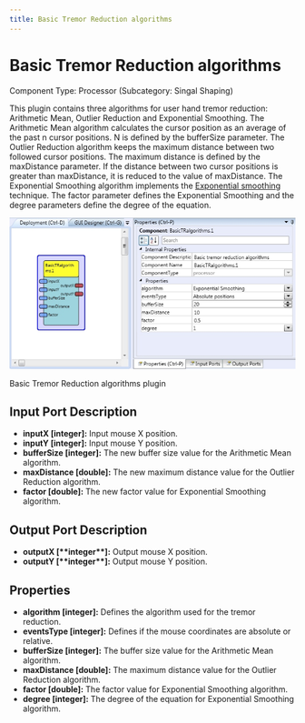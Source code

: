 ```yaml
---
title: Basic Tremor Reduction algorithms
---
```


# Basic Tremor Reduction algorithms

Component Type: Processor (Subcategory: Singal Shaping)

This plugin contains three algorithms for user hand tremor reduction: Arithmetic Mean, Outlier Reduction and Exponential Smoothing. The Arithmetic Mean algorithm calculates the cursor position as an average of the past n cursor positions. N is defined by the bufferSize parameter. The Outlier Reduction algorithm keeps the maximum distance between two followed cursor positions. The maximum distance is defined by the maxDistance parameter. If the distance between two cursor positions is greater than maxDistance, it is reduced to the value of maxDistance. The Exponential Smoothing algorithm implements the [Exponential smoothing](http://en.wikipedia.org/wiki/Exponential_smoothing) technique. The factor parameter defines the Exponential Smoothing and the degree parameters define the degree of the equation.

![Screenshot: Basic Tremor Reduction algorithms plugin](./img/BasicTRalgorithms.jpg "Screenshot: Basic Tremor Reduction algorithms plugin")

Basic Tremor Reduction algorithms plugin

## Input Port Description

- **inputX \[integer\]:** Input mouse X position.
- **inputY \[integer\]:** Input mouse Y position.
- **bufferSize \[integer\]:** The new buffer size value for the Arithmetic Mean algorithm.
- **maxDistance \[double\]:** The new maximum distance value for the Outlier Reduction algorithm.
- **factor \[double\]:** The new factor value for Exponential Smoothing algorithm.

## Output Port Description

- **outputX \[\*\***integer\***\*\]:** Output mouse X position.
- **outputY \[\*\***integer\***\*\]:** Output mouse Y position.

## Properties

- **algorithm \[integer\]:** Defines the algorithm used for the tremor reduction.
- **eventsType \[integer\]:** Defines if the mouse coordinates are absolute or relative.
- **bufferSize \[integer\]:** The buffer size value for the Arithmetic Mean algorithm.
- **maxDistance \[double\]:** The maximum distance value for the Outlier Reduction algorithm.
- **factor \[double\]:** The factor value for Exponential Smoothing algorithm.
- **degree \[integer\]:** The degree of the equation for Exponential Smoothing algorithm.
